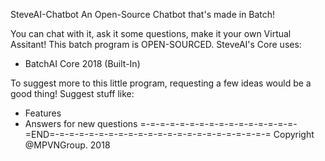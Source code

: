 SteveAI-Chatbot
An Open-Source Chatbot that's made in Batch!

You can chat with it, ask it some questions, make it your own Virtual Assitant!
This batch program is OPEN-SOURCED. SteveAI's Core uses:
- BatchAI Core 2018 (Built-In)

To suggest more to this little program, requesting a few ideas would be a good thing!
Suggest stuff like: 
- Features
- Answers for new questions
=-=-=-=-=-=-=-=-=-=-=-=-=-=-=-=-=END=-=-=-=-=-=-=-=-=-=-=-=-=-=-=-=-=-=-=-=-=-=-=
Copyright @MPVNGroup. 2018
